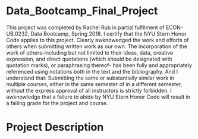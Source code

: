 # Data_Bootcamp_Final_Project

This project was completed by Rachel Rub in partial fulfilment of ECON-UB.0232, Data Bootcamp, Spring 2018. I certify that the NYU Stern Honor Code applies to this project. 
Clearly awknowedged the work and efforts of others when submitting written work as our own. The incorporation of the work of others-including but not limited to their ideas, data, creative expression, and direct quotations (which should be designated with quotation marks), or paraphrasing thereof- has been fully and appropriately referenced using notations both in the text and the bibliography. 
And I understand that:
Submitting the same or substantially similar work in multiple courses, either in the same semester of in a different semester, without the express approval of all instructors is strictly forbidden. 
I awknowledge that a failure to abide by NYU Stern Honor Code will result in a failing grade for the project and course. 

# Project Description
